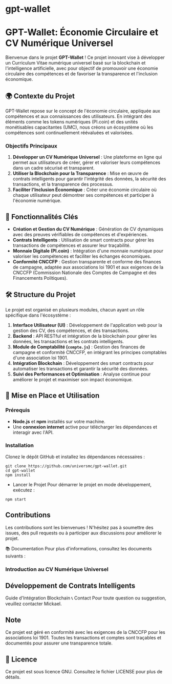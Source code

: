 # gpt-wallet
# GPT-Wallet: Économie Circulaire et CV Numérique Universel

Bienvenue dans le projet **GPT-Wallet** ! Ce projet innovant vise à développer un Curriculum Vitae numérique universel basé sur la blockchain et l'intelligence artificielle, avec pour objectif de promouvoir une économie circulaire des compétences et de favoriser la transparence et l'inclusion économique.

## 🌍 Contexte du Projet

GPT-Wallet repose sur le concept de l'économie circulaire, appliquée aux compétences et aux connaissances des utilisateurs. En intégrant des éléments comme les tokens numériques (PI.coin) et des unités monétisables capacitantes (UMC), nous créons un écosystème où les compétences sont continuellement réévaluées et valorisées.

### Objectifs Principaux

1. **Développer un CV Numérique Universel** : Une plateforme en ligne qui permet aux utilisateurs de créer, gérer et valoriser leurs compétences dans un cadre sécurisé et transparent.
2. **Utiliser la Blockchain pour la Transparence** : Mise en œuvre de contrats intelligents pour garantir l'intégrité des données, la sécurité des transactions, et la transparence des processus.
3. **Faciliter l'Inclusion Économique** : Créer une économie circulaire où chaque utilisateur peut démontrer ses compétences et participer à l'économie numérique.

## 🧩 Fonctionnalités Clés

- **Création et Gestion du CV Numérique** : Génération de CV dynamiques avec des preuves vérifiables de compétences et d'expériences.
- **Contrats Intelligents** : Utilisation de smart contracts pour gérer les transactions de compétences et assurer leur traçabilité.
- **Monnaie Digitale (PI.coin)** : Intégration d'une monnaie numérique pour valoriser les compétences et faciliter les échanges économiques.
- **Conformité CNCCFP** : Gestion transparente et conforme des finances de campagne, adaptée aux associations loi 1901 et aux exigences de la CNCCFP (Commission Nationale des Comptes de Campagne et des Financements Politiques).

## 🛠️ Structure du Projet

Le projet est organisé en plusieurs modules, chacun ayant un rôle spécifique dans l'écosystème :

1. **Interface Utilisateur (UI)** : Développement de l'application web pour la gestion des CV, des compétences, et des transactions.
2. **Backend** : API RESTful et intégration de la blockchain pour gérer les données, les transactions et les contrats intelligents.
3. **Module de Comptabilité (`compte.js`)** : Gestion des finances de campagne et conformité CNCCFP, en intégrant les principes comptables d'une association loi 1901.
4. **Intégration Blockchain** : Développement des smart contracts pour automatiser les transactions et garantir la sécurité des données.
5. **Suivi des Performances et Optimisation** : Analyse continue pour améliorer le projet et maximiser son impact économique.

## 🚀 Mise en Place et Utilisation

### Prérequis

- **Node.js** et **npm** installés sur votre machine.
- Une **connexion internet** active pour télécharger les dépendances et interagir avec l'API.

### Installation

Clonez le dépôt GitHub et installez les dépendances nécessaires :

<pre>
<code>git clone https://github.com/universmc/gpt-wallet.git</code>
<code>cd gpt-wallet</code>
<code>npm install</code>
</pre>

* Lancer le Projet
Pour démarrer le projet en mode développement, exécutez :


<pre>
<code>npm start</code>
</pre>

## Contributions
Les contributions sont les bienvenues ! N'hésitez pas à soumettre des issues, des pull requests ou à participer aux discussions pour améliorer le projet.

📚 Documentation
Pour plus d'informations, consultez les documents suivants :

### Introduction au CV Numérique Universel

## Développement de Contrats Intelligents
Guide d'Intégration Blockchain
📞 Contact
Pour toute question ou suggestion, veuillez contacter Mickael.

## Note
Ce projet est géré en conformité avec les exigences de la CNCCFP pour les associations loi 1901. Toutes les transactions et comptes sont traçables et documentés pour assurer une transparence totale.

## 📝 Licence
Ce projet est sous licence GNU. Consultez le fichier LICENSE pour plus de détails.
